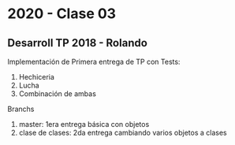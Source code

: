 # 2020 - Clase 03
## Desarroll TP 2018 - Rolando

Implementación de Primera entrega de TP con Tests:
1. Hechiceria
2. Lucha
3. Combinación de ambas

Branchs
1. master: 1era entrega básica con objetos
2. clase de clases: 2da entrega cambiando varios objetos a clases 
